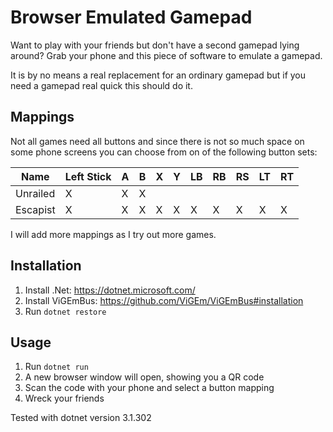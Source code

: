 # Browser Emulated Gamepad

Want to play with your friends but don't have a second gamepad lying around? Grab your phone and this piece of software to emulate a gamepad.


It is by no means a real replacement for an ordinary gamepad but if you need a gamepad real quick this should do it.

## Mappings

Not all games need all buttons and since there is not so much space on some phone screens you can choose from on of the following button sets:

| Name     | Left Stick |  A  |  B  |  X  |  Y  | LB  | RB  | RS  | LT  | RT  |
| -------- | ---------- | --- | --- | --- | --- | --- | --- | --- | --- | --- |
| Unrailed | X          |  X  |  X  |     |     |     |     |     |     |     |
| Escapist | X          |  X  |  X  |  X  |  X  |  X  |  X  |  X  |  X  |  X  |

I will add more mappings as I try out more games.

## Installation

1. Install .Net: https://dotnet.microsoft.com/
2. Install ViGEmBus: https://github.com/ViGEm/ViGEmBus#installation
3. Run `dotnet restore`

## Usage

1. Run `dotnet run`
2. A new browser window will open, showing you a QR code
3. Scan the code with your phone and select a button mapping
4. Wreck your friends

Tested with dotnet version 3.1.302
